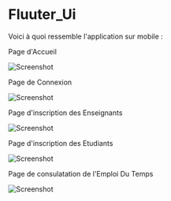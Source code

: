 # Fluuter_Ui

Voici à quoi ressemble l'application sur mobile : 


Page d'Accueil  

![Screenshot](Accueil.jpg)
 
 
 
 
 Page de Connexion 
 
 ![Screenshot](Connexion.jpg)




 Page d'inscription des Enseignants 
 
 ![Screenshot](Enseignant.jpg)
 
 
 
 
 Page d'inscription des Etudiants 
 
 ![Screenshot](Etudiant.jpg)
 
 
 
 
  Page de consulatation de l'Emploi Du Temps 
 
 ![Screenshot](EDT.jpg)
